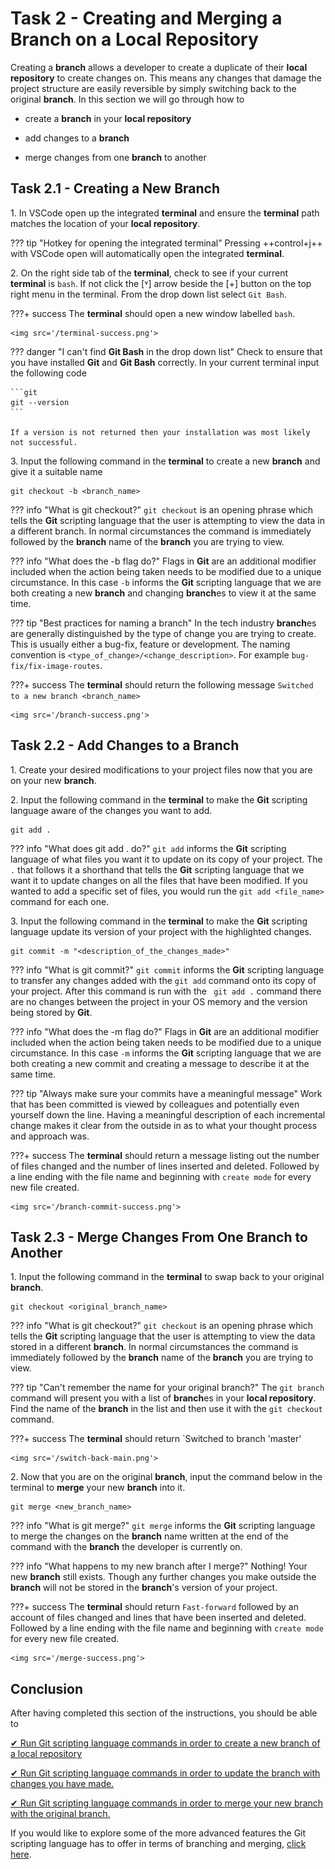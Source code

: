 # Task 2 - Creating and Merging a Branch on a Local Repository

Creating a **branch** allows a developer to create a duplicate of their **local repository** to create changes on. This means any changes that damage the project structure are easily reversible by simply switching back to the original **branch**. In this section we will go through how to

* create a **branch** in your **local repository**

* add changes to a **branch**

* merge changes from one **branch** to another

## Task 2.1 - Creating a New Branch

1\. In VSCode open up the integrated **terminal** and ensure the **terminal** path matches the location of your **local repository**.

??? tip "Hotkey for opening the integrated terminal"
    Pressing ++control+j++ with VSCode open will automatically open the integrated **terminal**.

2\. On the right side tab of the **terminal**, check to see if your current **terminal** is `bash`. If not click the [&#709;] arrow beside the [+] button on the top right menu in the terminal. From the drop down list select `Git Bash`.

???+ success
    The **terminal** should open a new window labelled `bash`.

    <img src='/terminal-success.png'>

??? danger "I can't find **Git Bash** in the drop down list"
    Check to ensure that you have installed **Git** and **Git Bash** correctly. In your current terminal input the following code

    ```git
    git --version
    ```

    If a version is not returned then your installation was most likely not successful.

3\. Input the following command in the **terminal** to create a new **branch** and give it a suitable name

```git
git checkout -b <branch_name>
```

??? info "What is git checkout?"
    `git checkout` is an opening phrase which tells the **Git** scripting language that the user is attempting to view the data in a different branch. In normal circumstances the command is immediately followed by the **branch** name of the **branch** you are trying to view.

??? info "What does the -b flag do?"
    Flags in **Git** are an additional modifier included when the action being taken needs to be modified due to a unique circumstance. In this case `-b` informs the **Git** scripting language that we are both creating a new **branch** and changing **branch**es to view it at the same time.

??? tip "Best practices for naming a branch"
    In the tech industry **branch**es are generally distinguished by the type of change you are trying to create. This is usually either a bug-fix, feature or development. The naming convention is `<type_of_change>/<change_description>`. For example `bug-fix/fix-image-routes`.

???+ success
    The **terminal** should return the following message `Switched to a new branch <branch_name>`

    <img src='/branch-success.png'>

## Task 2.2 - Add Changes to a Branch

1\. Create your desired modifications to your project files now that you are on your new **branch**.

2\. Input the following command in the **terminal** to make the **Git** scripting language aware of the changes you want to add.

```git
git add .
```

??? info "What does git add . do?"
    `git add` informs the **Git** scripting language of what files you want it to update on its copy of your project. The `.` that follows it a shorthand that tells the **Git** scripting language that we want it to update changes on all the files that have been modified. If you wanted to add a specific set of files, you would run the `git add <file_name>` command for each one.

3\. Input the following command in the **terminal** to make the **Git** scripting language update its version of your project with the highlighted changes.

```git
git commit -m "<description_of_the_changes_made>"
```

??? info "What is git commit?"
    `git commit` informs the **Git** scripting language to transfer any changes added with the `git add` command onto its copy of your project. After this command is run with the ` git add .` command there are no changes between the project in your OS memory and the version being stored by **Git**.

??? info "What does the -m flag do?"
    Flags in **Git** are an additional modifier included when the action being taken needs to be modified due to a unique circumstance. In this case `-m` informs the **Git** scripting language that we are both creating a new commit and creating a message to describe it at the same time.

??? tip "Always make sure your commits have a meaningful message"
    Work that has been committed is viewed by colleagues and potentially even yourself down the line. Having a meaningful description of each incremental change makes it clear from the outside in as to what your thought process and approach was.

???+ success
    The **terminal** should return a message listing out the number of files changed and the number of lines inserted and deleted. Followed by a line ending with the file name and beginning with `create mode` for every new file created.

    <img src='/branch-commit-success.png'> 

## Task 2.3 - Merge Changes From One Branch to Another

1\. Input the following command in the **terminal** to swap back to your original **branch**.

```git
git checkout <original_branch_name>
```

??? info "What is git checkout?"
    `git checkout` is an opening phrase which tells the **Git** scripting language that the user is attempting to view the data stored in a different **branch**. In normal circumstances the command is immediately followed by the **branch** name of the **branch** you are trying to view.

??? tip "Can't remember the name for your original branch?"
    The `git branch` command will present you with a list of **branch**es in your **local repository**. Find the name of the **branch** in the list and then use it with the `git checkout` command.

???+ success
    The **terminal** should return `Switched to branch 'master'

    <img src='/switch-back-main.png'>

2\. Now that you are on the original **branch**, input the command below in the terminal to **merge** your new **branch** into it.

```git
git merge <new_branch_name>
```

??? info "What is git merge?"
    `git merge` informs the **Git** scripting language to merge the changes on the **branch** name written at the end of the command with the **branch** the developer is currently on.

??? info "What happens to my new branch after I merge?"
    Nothing! Your new **branch** still exists. Though any further changes you make outside the **branch** will not be stored in the **branch**'s version of your project.

???+ success
    The **terminal** should return `Fast-forward` followed by an account of files changed and lines that have been inserted and deleted. Followed by a line ending with the file name and beginning with `create mode` for every new file created.

    <img src='/merge-success.png'>

## Conclusion

After having completed this section of the instructions, you should be able to

[&#10004; Run Git scripting language commands in order to create a new branch of a local repository](/docs/branching.md#task-21---creating-a-new-branch)

[&#10004; Run Git scripting language commands in order to update the branch with changes you have made.](/docs/branching.md#task-22---add-changes-to-a-branch)

[&#10004; Run Git scripting language commands in order to merge your new branch with the original branch.](/docs/branching.md#task-23---merge-changes-from-one-branch-to-another)

If you would like to explore some of the more advanced features the Git scripting language has to offer in terms of branching and merging, [click here](https://git-scm.com/book/en/v2/Git-Branching-Basic-Branching-and-Merging).
